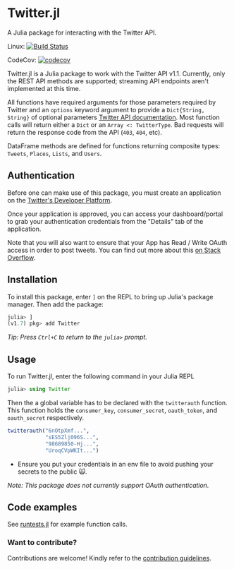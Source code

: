 # Twitter.jl

A Julia package for interacting with the Twitter API.

Linux: [![Build Status](https://travis-ci.org/randyzwitch/Twitter.jl.png)](https://travis-ci.org/randyzwitch/Twitter.jl)
<br/>

CodeCov: [![codecov](https://codecov.io/gh/randyzwitch/Twitter.jl/branch/master/graph/badge.svg)](https://codecov.io/gh/randyzwitch/Twitter.jl)


Twitter.jl is a Julia package to work with the Twitter API v1.1. Currently, only the REST API methods are supported; streaming API endpoints aren't implemented at this time.

All functions have required arguments for those parameters required by Twitter and an `options` keyword argument to provide a `Dict{String, String}` of optional parameters [Twitter API documentation](https://developer.twitter.com/en/docs/twitter-api/v1). Most function calls will return either a `Dict` or an `Array <: TwitterType`. Bad requests will return the response code from the API (`403`, `404`, etc).

DataFrame methods are defined for functions returning composite types: `Tweets`, `Places`, `Lists`, and `Users`.

## Authentication

Before one can make use of this package, you must create an application on the [Twitter's Developer Platform](https://dev.twitter.com).

Once your application is approved, you can access your dashboard/portal to grab your authentication credentials from the "Details" tab of the application.

Note that you will also want to ensure that your App has Read / Write OAuth access in order to post tweets. You can find out more about this [on Stack Overflow](https://stackoverflow.com/a/70958807/7619808).

## Installation

To install this package, enter `]` on the REPL to bring up Julia's package manager. Then add the package:

```julia
julia> ]
(v1.7) pkg> add Twitter
```
*Tip: Press `Ctrl+C` to return to the `julia>` prompt.*
## Usage

To run Twitter.jl, enter the following command in your Julia REPL

```julia
julia> using Twitter
```

Then the a global variable has to be declared with the `twitterauth` function. This function holds the `consumer_key`, `consumer_secret`, `oauth_token`, and `oauth_secret` respectively.

```julia
twitterauth("6nOtpXmf...",
            "sES5Zlj096S...",
            "98689850-Hj...",
            "UroqCVpWKIt...")
```
* Ensure you put your credentials in an env file to avoid pushing your secrets to the public 🙀.

*Note: This package does not currently support OAuth authentication.*

## Code examples

See [runtests.jl](https://github.com/randyzwitch/Twitter.jl/blob/master/test/runtests.jl) for example function calls.

### Want to contribute? 

Contributions are welcome! Kindly refer to the [contribution guidelines](CONTRIBUTING.md).
